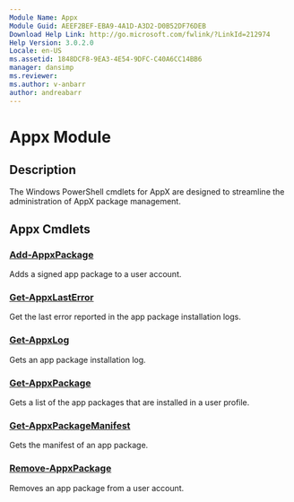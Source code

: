 ```yaml
---
Module Name: Appx
Module Guid: AEEF2BEF-EBA9-4A1D-A3D2-D0B52DF76DEB
Download Help Link: http://go.microsoft.com/fwlink/?LinkId=212974
Help Version: 3.0.2.0
Locale: en-US
ms.assetid: 1848DCF8-9EA3-4E54-9DFC-C40A6CC14BB6
manager: dansimp
ms.reviewer:
ms.author: v-anbarr
author: andreabarr
---
```


# Appx Module
## Description
The Windows PowerShell cmdlets for AppX are designed to streamline the administration of AppX package management.

## Appx Cmdlets
### [Add-AppxPackage](./Add-AppxPackage.md)
Adds a signed app package to a user account.

### [Get-AppxLastError](./Get-AppxLastError.md)
Get the last error reported in the app package installation logs.

### [Get-AppxLog](./Get-AppxLog.md)
Gets an app package installation log.

### [Get-AppxPackage](./Get-AppxPackage.md)
Gets a list of the app packages that are installed in a user profile.

### [Get-AppxPackageManifest](./Get-AppxPackageManifest.md)
Gets the manifest of an app package.

### [Remove-AppxPackage](./Remove-AppxPackage.md)
Removes an app package from a user account.

